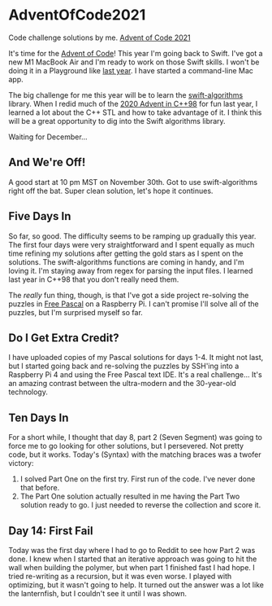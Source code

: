 # AdventOfCode2021
Code challenge solutions by me. [Advent of Code 2021](https://adventofcode.com/2021)

It's time for the [Advent of Code](https://adventofcode.com/2021)! This year I'm going back to Swift. I've got a new M1 MacBook Air and I'm ready to work on those Swift skills. I won't be doing it in a Playground like [last year](https://github.com/sbiickert/SwiftAdventOfCode2020). I have started a command-line Mac app.

The big challenge for me this year will be to learn the [swift-algorithms](https://github.com/apple/swift-algorithms) library. When I redid much of the [2020 Advent in C++98](https://github.com/sbiickert/AdventOfCode2020Classic) for fun last year, I learned a lot about the C++ STL and how to take advantage of it. I think this will be a great opportunity to dig into the Swift algorithms library.

Waiting for December...

## And We're Off!

A good start at 10 pm MST on November 30th. Got to use swift-algorithms right off the bat. Super clean solution, let's hope it continues.

## Five Days In

So far, so good. The difficulty seems to be ramping up gradually this year. The first four days were very straightforward and I spent equally as much time refining my solutions after getting the gold stars as I spent on the solutions. The swift-algorithms functions are coming in handy, and I'm loving it. I'm staying away from regex for parsing the input files. I learned last year in C++98 that you don't really need them.

The *really* fun thing, though, is that I've got a side project re-solving the puzzles in [Free Pascal](https://freepascal.org) on a Raspberry Pi. I can't promise I'll solve all of the puzzles, but I'm surprised myself so far.

## Do I Get Extra Credit?

I have uploaded copies of my Pascal solutions for days 1-4. It might not last, but I started going back and re-solving the puzzles by SSH'ing into a Raspberry Pi 4 and using the Free Pascal text IDE. It's a real challenge... It's an amazing contrast between the ultra-modern and the 30-year-old technology.

## Ten Days In

For a short while, I thought that day 8, part 2 (Seven Segment) was going to force me to go looking for other solutions, but I persevered. Not pretty code, but it works. Today's (Syntax) with the matching braces was a twofer victory:

1. I solved Part One on the first try. First run of the code. I've never done that before. <mic drop>
2. The Part One solution actually resulted in me having the Part Two solution ready to go. I just needed to reverse the collection and score it.
 
## Day 14: First Fail

Today was the first day where I had to go to Reddit to see how Part 2 was done. I knew when I started that an iterative approach was going to hit the wall when building the polymer, but when part 1 finished fast I had hope. I tried re-writing as a recursion, but it was even worse. I played with optimizing, but it wasn't going to help. It turned out the answer was a lot like the lanternfish, but I couldn't see it until I was shown.
